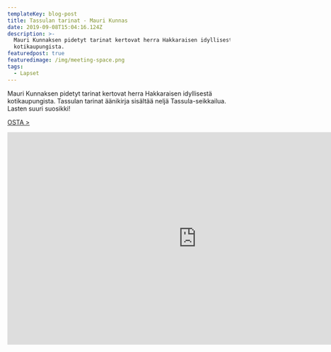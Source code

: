 ```yaml
---
templateKey: blog-post
title: Tassulan tarinat - Mauri Kunnas
date: 2019-09-08T15:04:16.124Z
description: >-
  Mauri Kunnaksen pidetyt tarinat kertovat herra Hakkaraisen idyllisestä
  kotikaupungista. 
featuredpost: true
featuredimage: /img/meeting-space.png
tags:
  - Lapset
---
```

Mauri Kunnaksen pidetyt tarinat kertovat herra Hakkaraisen idyllisestä kotikaupungista. Tassulan tarinat äänikirja sisältää neljä Tassula-seikkailua. Lasten suuri suosikki!

[OSTA >](http://clk.tradedoubler.com/click?p(345)a(1824918)g(16952822)url(http://cdon.fi/audio_book/tassulan-tarinat-18946568))

<iframe width="853" height="480" src="https://www.youtube.com/embed/I4ulVH6deVU" frameborder="0" allow="accelerometer; autoplay; encrypted-media; gyroscope; picture-in-picture" allowfullscreen></iframe>

